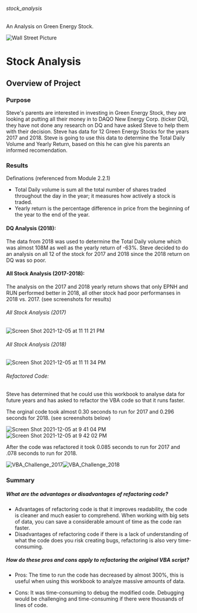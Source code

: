 ###### stock_analysis
An Analysis on Green Energy Stock.

![Wall Street Picture](https://user-images.githubusercontent.com/93900628/144791424-8e4b48e5-2006-4e82-896c-bdb8c6905fe2.jpeg)

# Stock Analysis

## Overview of Project

### Purpose
Steve's parents are interested in investing in Green Energy Stock, they are looking at putting all their money in to DAQO New Energy Corp. (ticker DQ), they have not done any research on DQ and have asked Steve to help them with their decision. Steve has data for 12 Green Energy Stocks for the years 2017 and 2018. Steve is going to use this data to determine the Total Daily Volume and Yearly Return, based on this he can give his parents an informed recomendation.

### Results

Definations (referenced from Module 2.2.1)

 - Total Daily volume is sum all the total number of shares traded throughout the day in the year; it measures how actively a stock is traded. 
 - Yearly return is the percentage difference in price from the beginning of the year to the end of the year.

#### DQ Analysis (2018):
The data from 2018 was used to determine the Total Daily volume which was almost 108M as well as the yearly return of -63%. Steve decided to do an analysis on all 12 of the stock for 2017 and 2018 since the 2018 return on DQ was so poor.

#### All Stock Analysis (2017-2018):

The analysis on the 2017 and 2018 yearly return shows that only EPNH and RUN performed better in 2018, all other stock had poor performanses in 2018 vs. 2017. (see screenshots for results)

###### All Stock Analysis (2017)
![Screen Shot 2021-12-05 at 11 11 21 PM](https://user-images.githubusercontent.com/93900628/144792190-964502c4-5e73-424f-b5f2-fb831ed9a635.png) 

###### All Stock Analysis (2018)
![Screen Shot 2021-12-05 at 11 11 34 PM](https://user-images.githubusercontent.com/93900628/144792210-ee0a0c52-760c-4c6d-b119-2d57d6afac31.png)

###### Refactored Code:
Steve has determined that he could use this workbook to analyse data for future years and has asked to refactor the VBA code so that it runs faster.

The orginal code took almost 0.30 seconds to run for 2017 and 0.296 seconds for 2018. (see screenshots below)

![Screen Shot 2021-12-05 at 9 41 04 PM](https://user-images.githubusercontent.com/93900628/144794000-1794d49c-ee61-4df3-a0d2-824e6b8861d8.png)![Screen Shot 2021-12-05 at 9 42 02 PM](https://user-images.githubusercontent.com/93900628/144794048-34788b67-bd96-4512-a40a-abfa180835b0.png)

After the code was refactored it took 0.085 seconds to run for 2017 and .078 seconds to run for 2018.

![VBA_Challenge_2017](https://user-images.githubusercontent.com/93900628/144794524-b2a681c2-e56d-4446-ba80-ad4604d091bc.png)![VBA_Challenge_2018](https://user-images.githubusercontent.com/93900628/144794540-98062c34-18fb-48c9-9560-5f3ec23ecda1.png)

#####

### Summary
##### What are the advantages or disadvantages of refactoring code?
- Advantages of refactoring code is that it improves readability, the code is cleaner and much easier to comprehend. When working with big sets of data, you can save a considerable amount of time as the code ran faster.
-  Disadvantages of refactoring code if there is a lack of understanding of what the code does you risk creating bugs, refactoring is also very time-consuming.

##### How do these pros and cons apply to refactoring the original VBA script?
- Pros: The time to run the code has decreased by almost 300%, this is useful when using this workbook to analyze massive amounts of data.

- Cons: It was time-consuming to debug the modified code. Debugging would be challenging and time-consuming if there were thousands of lines of code. 
